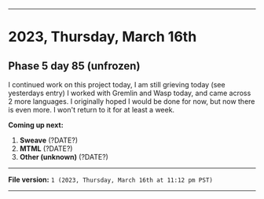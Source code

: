 
***

# 2023, Thursday, March 16th

## Phase 5 day 85 (unfrozen)

I continued work on this project today, I am still grieving today (see yesterdays entry) I worked with Gremlin and Wasp today, and came across 2 more languages. I originally hoped I would be done for now, but now there is even more. I won't return to it for at least a week.

**Coming up next:**

1. **Sweave** (?DATE?)
2. **MTML** (?DATE?)
3. **Other (unknown)** (?DATE?)

<!-- Today wasn't planned to be a development day for new repositories. I am taking a temporary break from it to work on other projects. If I can gather more languages, I might start phase 4 (2022) earlier. <!-- Work is being done to get the [`Learn`](https://github.com/seanpm2001/Learn/) repository back up to date, as I couldn't keep up in the last 3 days of phase 3 of 2022. The current phase finished yesterday (2022, Tuesday, November 29th) new repositories are expected to start being created at an unknown time in 2022 December. !--> 

<!-- This is the end of phase 4 (2022) of the acceleration project for `seanpm2001/Learn`. !-->

***

**File version:** `1 (2023, Thursday, March 16th at 11:12 pm PST)`

***
